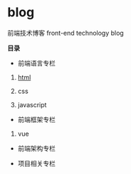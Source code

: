 # blog
前端技术博客 front-end technology blog

**目录**

* 前端语言专栏

1. [html]('./html/html.md')

2. css

3. javascript

* 前端框架专栏

1. vue

* 前端架构专栏

* 项目相关专栏
